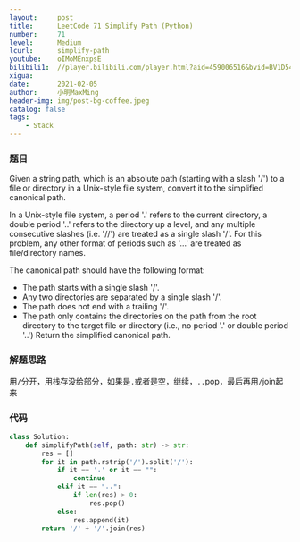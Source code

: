 ```yaml
---
layout:     post
title:      LeetCode 71 Simplify Path (Python)
number:     71
level:      Medium
lcurl:      simplify-path
youtube:    oIMoMEnxpsE
bilibili1:  //player.bilibili.com/player.html?aid=459006516&bvid=BV1D5411J72c&cid=293198209&page=1
xigua:      
date:       2021-02-05
author:     小明MaxMing
header-img: img/post-bg-coffee.jpeg
catalog: false
tags:
    - Stack
---
```


### 题目

Given a string path, which is an absolute path (starting with a slash '/') to a file or directory in a Unix-style file system, convert it to the simplified canonical path.

In a Unix-style file system, a period '.' refers to the current directory, a double period '..' refers to the directory up a level, and any multiple consecutive slashes (i.e. '//') are treated as a single slash '/'. For this problem, any other format of periods such as '...' are treated as file/directory names.

The canonical path should have the following format:

- The path starts with a single slash '/'.
- Any two directories are separated by a single slash '/'.
- The path does not end with a trailing '/'.
- The path only contains the directories on the path from the root directory to the target file or directory (i.e., no period '.' or double period '..')
Return the simplified canonical path.

### 解题思路

用`/`分开，用栈存没给部分，如果是`.`或者是空，继续，`..`pop，最后再用`/`join起来

### 代码
```python
class Solution:
    def simplifyPath(self, path: str) -> str:
        res = []
        for it in path.rstrip('/').split('/'):
            if it == '.' or it == "":
                continue
            elif it == "..":
                if len(res) > 0:
                    res.pop()
            else:
                res.append(it)
        return '/' + '/'.join(res)
```
